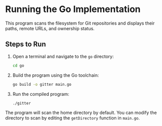 # Running the Go Implementation

This program scans the filesystem for Git repositories and displays their paths, remote URLs, and ownership status.

## Steps to Run

1. Open a terminal and navigate to the `go` directory:
   ```bash
   cd go
   ```

2. Build the program using the Go toolchain:
   ```bash
   go build -o gitter main.go
   ```

3. Run the compiled program:
   ```bash
   ./gitter
   ```

The program will scan the home directory by default. You can modify the directory to scan by editing the `getDirectory` function in `main.go`.